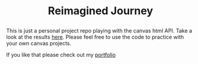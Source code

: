 # <p align="center">Reimagined Journey</p>

This is just a personal project repo playing with the canvas html API. Take a look at the results [here](https://niles87.github.io/reimagined-journey/). Please feel free to use the code to practice with your own canvas projects.

If you like that please check out my [portfolio](https://niles87.dev)
